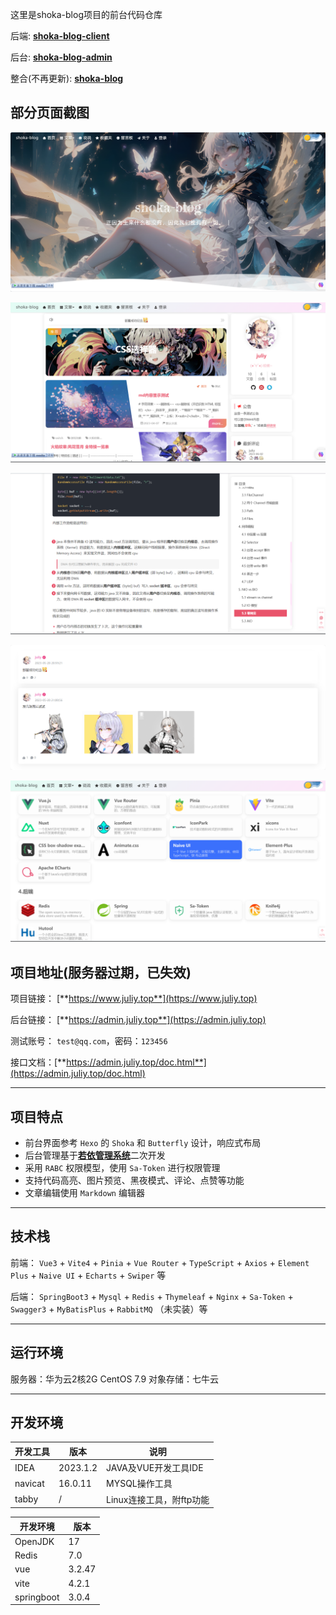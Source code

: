 这里是shoka-blog项目的前台代码仓库

后端: [**shoka-blog-client**](https://github.com/juliy819/shoka-blog-springboot)

后台: [**shoka-blog-admin**](https://github.com/juliy819/shoka-blog-admin)

整合(不再更新): [**shoka-blog**](https://github.com/juliy819/shoka-blog)

## 部分页面截图

![](img/img_1.png)

![](img/img_2.png)

![](img/img_3.png)

![](img/img_4.png)

![](img/img_5.png)

## 项目地址(服务器过期，已失效)

项目链接： [**https://www.juliy.top**](https://www.juliy.top)

后台链接： [**https://admin.juliy.top**](https://admin.juliy.top)

测试账号： `test@qq.com`，密码：`123456`

接口文档：[**https://admin.juliy.top/doc.html**](https://admin.juliy.top/doc.html)

------------------------------------

## 项目特点

- 前台界面参考 `Hexo` 的 `Shoka` 和 `Butterfly` 设计，响应式布局
- 后台管理基于[**若依管理系统**](https://ruoyi.vip/)二次开发
- 采用 `RABC` 权限模型，使用 `Sa-Token` 进行权限管理
- 支持代码高亮、图片预览、黑夜模式、评论、点赞等功能
- 文章编辑使用 `Markdown` 编辑器

------------------------------------

## 技术栈

前端： `Vue3` + `Vite4` + `Pinia` + `Vue Router` + `TypeScript` + `Axios` + `Element Plus` + `Naive UI` + `Echarts` + `Swiper`
等

后端： `SpringBoot3` + `Mysql` + `Redis` + `Thymeleaf` + `Nginx` + `Sa-Token` + `Swagger3` + `MyBatisPlus` + `RabbitMQ`
（未实装）等

------------------------------------

## 运行环境

服务器：华为云2核2G CentOS 7.9
对象存储：七牛云

------------------------------------

## 开发环境

| 开发工具    | 版本       | 说明               |
|---------|----------|------------------|
| IDEA    | 2023.1.2 | JAVA及VUE开发工具IDE  |
| navicat | 16.0.11  | MYSQL操作工具        |
| tabby   | /        | Linux连接工具，附ftp功能 |

| 开发环境       | 版本     |
|------------|--------|
| OpenJDK    | 17     |
| Redis      | 7.0    |
| vue        | 3.2.47 |
| vite       | 4.2.1  |
| springboot | 3.0.4  |